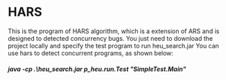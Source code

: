 # HARS
This is the program of HARS algorithm, which is a extension of ARS and is designed to detected concurrency bugs. You just need to download the project locally and specify the test program to run heu_search.jar You can use hars to detect concurrent programs, as shown below:
##### java -cp .\heu_search.jar p_heu.run.Test "SimpleTest.Main"
